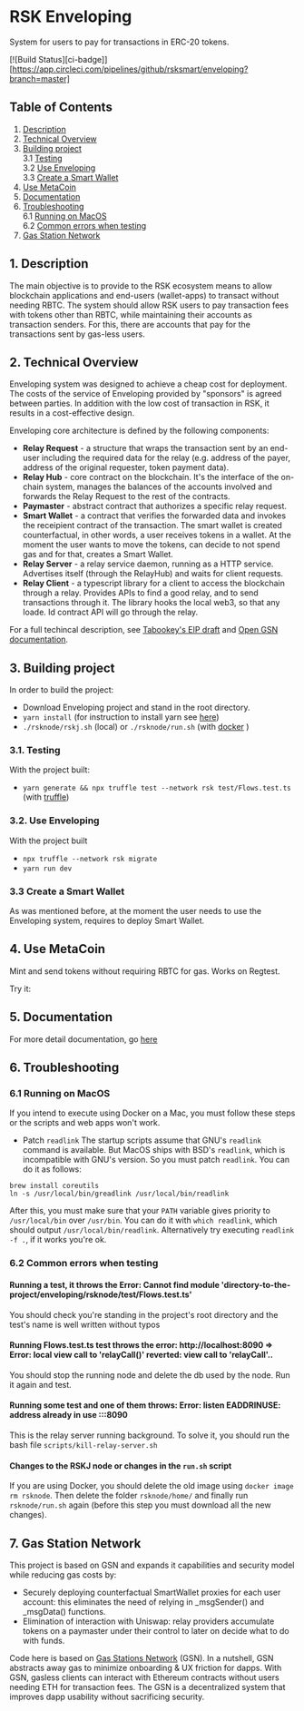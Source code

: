 # RSK Enveloping

System for users to pay for transactions in ERC-20 tokens.

[![Build Status][ci-badge]][https://app.circleci.com/pipelines/github/rsksmart/enveloping?branch=master]


## Table of Contents

1. [Description](#c01)
2. [Technical Overview](#c02)
3. [Building project](#c03)<br>
  3.1 [Testing](#c03.1)<br>
  3.2 [Use Enveloping](#c03.2)<br>
  3.3 [Create a Smart Wallet](#c03.3)
4. [Use MetaCoin](#c04)
5. [Documentation](#c05)
6. [Troubleshooting](#c06)<br>
  6.1 [Running on MacOS](#c06.1)<br>
  6.2 [Common errors when testing](#c06.2)
7. [Gas Station Network](#c07)

## 1. Description <a id="c01"></a>


The main objective is to provide to the RSK ecosystem means to allow blockchain applications and end-users (wallet-apps) to transact without needing RBTC. The system should allow RSK users to pay transaction fees with tokens other than RBTC, while maintaining their accounts as  transaction senders. For this, there are accounts that pay for the transactions sent by gas-less users.  

## 2. Technical Overview <a id="c02"></a>

Enveloping system was designed to achieve a cheap cost for deployment. The costs of the service of Enveloping provided by "sponsors" is agreed between parties. In addition with the low cost of transaction in RSK, it results in a cost-effective design.

Enveloping core architecture is defined by the following components:

- **Relay Request** - a structure that wraps the transaction sent by an end-user including the required data for the relay (e.g. address of the payer, address of the original requester, token payment data).
- **Relay Hub** - core contract on the blockchain. It's the interface of the on-chain system, manages the balances of the accounts involved and forwards the Relay Request to the rest of the contracts. 
- **Paymaster** - abstract contract that authorizes a specific relay request.
- **Smart Wallet** - a contract that verifies the forwarded data and invokes the receipient contract of the transaction. The smart wallet is created counterfactual, in other words, a user receives tokens in a wallet. At the moment the user wants to move the tokens, can decide to not spend gas and for that, creates a Smart Wallet.
- **Relay Server** - a relay service daemon, running as a  HTTP service.  Advertises itself (through the RelayHub) and waits for client requests.
- **Relay Client** - a typescript library for a client to access the blockchain through a relay. Provides APIs to find a good relay, and to send transactions through it. The library hooks the local web3, so that any loade. Id contract API will go through the relay.

For a full techincal description, see [Tabookey's EIP draft](https://github.com/ethereum/EIPs/blob/master/EIPS/eip-1613.md) and [Open GSN documentation](https://docs.opengsn.org/learn/index.html).

## 3. Building project <a id="c03"></a>

In order to build the project:

- Download Enveloping project and stand in the root directory.
-  `yarn install` (for instruction to install yarn see [here](https://classic.yarnpkg.com/en/))
- `./rsknode/rskj.sh` (local) or `./rsknode/run.sh` (with [docker](https://www.docker.com/) )

### 3.1. Testing <a id="c03.1"></a>

With the project built:

- `yarn generate && npx truffle test --network rsk test/Flows.test.ts` (with [truffle](https://www.trufflesuite.com/))

### 3.2. Use Enveloping <a id="c03.2"></a>

With the project built
- `npx truffle --network rsk migrate`
- `yarn run dev`

### 3.3 Create a Smart Wallet <a id="c03.3"></a>

As was mentioned before, at the moment the user needs to use the Enveloping system, requires to deploy Smart Wallet.


## 4. Use MetaCoin <a id="c04"></a>

Mint and send tokens without requiring RBTC for gas. Works on Regtest. 

Try it: 

## 5. Documentation <a id="c05"></a>

For more detail documentation, go [here](documentation)

## 6. Troubleshooting <a id="c06"></a>

### 6.1 Running on MacOS <a id="c06.1"></a>
If you intend to execute using Docker on a Mac, you must follow these steps or the scripts and web apps won't work.

- Patch `readlink`
The startup scripts assume that GNU's `readlink` command is available. But MacOS ships with BSD's `readlink`, which is incompatible with GNU's version. So you must patch `readlink`. You can do it as follows:

```
brew install coreutils
ln -s /usr/local/bin/greadlink /usr/local/bin/readlink
```

After this, you must make sure that your `PATH` variable gives priority to `/usr/local/bin` over `/usr/bin`. You can do it with `which readlink`, which should output `/usr/local/bin/readlink`. Alternatively try executing `readlink -f .`, if it works you're ok.


### 6.2 Common errors when testing

#### Running a test, it throws the Error: Cannot find module 'directory-to-the-project/enveloping/rsknode/test/Flows.test.ts'

You should check you're standing in the project's root directory and the test's name is well written without typos

#### Running Flows.test.ts test throws the error: http://localhost:8090 => Error: local view call to 'relayCall()' reverted: view call to 'relayCall'..

You should stop the running node and delete the db used by the node. Run it again and test.

#### Running some test and one of them throws: Error: listen EADDRINUSE: address already in use :::8090

This is the relay server running background. To solve it, you should run the bash file `scripts/kill-relay-server.sh`

#### Changes to the RSKJ node or changes in the `run.sh` script

If you are using Docker, you should delete the old image using `docker image rm rsknode`.
Then delete the folder `rsknode/home/` and finally run `rsknode/run.sh` again (before this step you must download all the new changes).


## 7. Gas Station Network <a id="c07"></a>

This project is based on GSN and expands it capabilities and security model while reducing gas costs by:
- Securely deploying counterfactual SmartWallet proxies for each user account: this eliminates the need of relying in _msgSender() and _msgData() functions.
- Elimination of interaction with Uniswap: relay providers accumulate tokens on a paymaster under their control to later on decide what to do with funds.

Code here is based on [Gas Stations Network](https://github.com/opengsn/gsn) (GSN). In a nutshell, GSN abstracts away gas to minimize onboarding & UX friction for dapps. With GSN, gasless clients can interact with Ethereum contracts without users needing ETH for transaction fees. The GSN is a decentralized system that improves dapp usability without sacrificing security. 